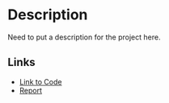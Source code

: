 # Description

Need to put a description for the project here.

## Links
* [Link to Code](https://github.com/Brandt-moreThan4/UT-Projects/blob/master/Finance/Simulated_Portfolios/Asset_Management_Project.ipynb)
* [Report](https://github.com/Brandt-moreThan4/UT-Projects/blob/master/Finance/Simulated_Portfolios/Asset%20Management%20Project%20Report.pdf)